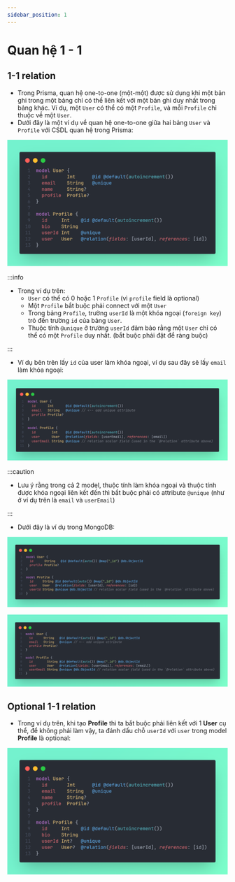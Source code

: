 ```yaml
---
sidebar_position: 1
---
```


# Quan hệ 1 - 1

## 1-1 relation

- Trong Prisma, quan hệ one-to-one (một-một) được sử dụng khi một bản ghi trong một bảng chỉ có thể liên kết với một bản ghi duy nhất trong bảng khác. Ví dụ, một `User` có thể có một `Profile`, và mỗi `Profile` chỉ thuộc về một `User`.
- Dưới đây là một ví dụ về quan hệ one-to-one giữa hai bảng `User` và `Profile` với CSDL quan hệ trong Prisma:

![1729490205722](image/one-to-one-relation/1729490205722.png)

:::info

- Trong ví dụ trên:
  - `User` có thể có 0 hoặc 1 `Profile` (vì `profile` field là optional)
  - Một `Profile` bắt buộc phải connect với một `User`
  - Trong bảng `Profile`, trường `userId` là một khóa ngoại (`foreign key`) trỏ đến trường `id` của bảng `User`.
  - Thuộc tính `@unique` ở trường `userId` đảm bảo rằng một `User` chỉ có thể có một `Profile` duy nhất. (bắt buộc phải đặt để ràng buộc)

:::

- Ví dụ bên trên lấy `id` của user làm khóa ngoại, ví dụ sau đây sẽ lấy `email` làm khóa ngoại:

![1729490301219](image/one-to-one-relation/1729490301219.png)

:::caution

- Lưu ý rằng trong cả 2 model, thuộc tính làm khóa ngoại và thuộc tính được khóa ngoại liên kết đến thì bắt buộc phải có attribute `@unique` (như ở ví dụ trên là `email` và `userEmail`)

:::

- Dưới đây là ví dụ trong MongoDB:

![1729490322153](image/one-to-one-relation/1729490322153.png)

![1729490345439](image/one-to-one-relation/1729490345439.png)

## Optional 1-1 relation

- Trong ví dụ trên, khi tạo **Profile** thì ta bắt buộc phải liên kết với 1 **User** cụ thể, để không phải làm vậy, ta đánh dấu chỗ `userId` với `user` trong model **Profile** là optional:

![1729490554132](image/one-to-one-relation/1729490554132.png)
